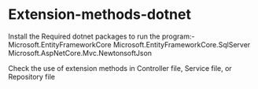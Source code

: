 # Extension-methods-dotnet
Install the Required dotnet packages to run the program:-
Microsoft.EntityFrameworkCore
Microsoft.EntityFrameworkCore.SqlServer
Microsoft.AspNetCore.Mvc.NewtonsoftJson

Check the use of extension methods in Controller file, Service file, or Repository file
